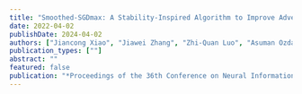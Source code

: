 ```yaml
---
title: "Smoothed-SGDmax: A Stability-Inspired Algorithm to Improve Adversarial Generalization"
date: 2022-04-02
publishDate: 2024-04-02
authors: ["Jiancong Xiao", "Jiawei Zhang", "Zhi-Quan Luo", "Asuman Ozdaglar"]
publication_types: [""]
abstract: ""
featured: false
publication: "*Proceedings of the 36th Conference on Neural Information Processing Systems, ML Safety Workshop (NeurIPS 2022, Workshop)*"
---
```

